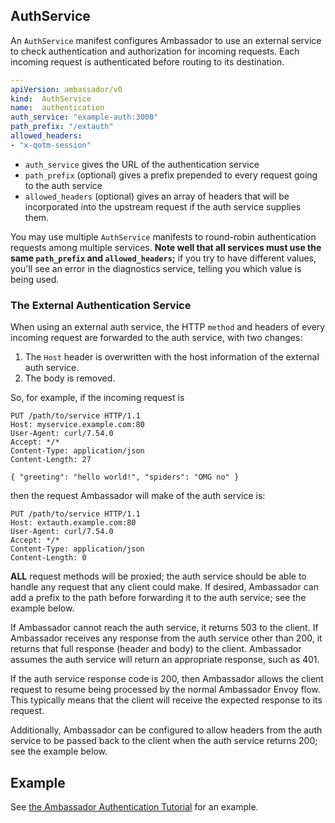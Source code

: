 ## AuthService

An `AuthService` manifest configures Ambassador to use an external service to check authentication and authorization for incoming requests. Each incoming request is authenticated before routing to its destination.

```yaml
---
apiVersion: ambassador/v0
kind:  AuthService
name:  authentication
auth_service: "example-auth:3000"
path_prefix: "/extauth"
allowed_headers:
- "x-qotm-session"
```

- `auth_service` gives the URL of the authentication service
- `path_prefix` (optional) gives a prefix prepended to every request going to the auth service
- `allowed_headers` (optional) gives an array of headers that will be incorporated into the upstream request if the auth service supplies them.

You may use multiple `AuthService` manifests to round-robin authentication requests among multiple services. **Note well that all services must use the same `path_prefix` and `allowed_headers`;** if you try to have different values, you'll see an error in the diagnostics service, telling you which value is being used.

### The External Authentication Service

When using an external auth service, the HTTP `method` and headers of every incoming request are forwarded to the auth service, with two changes:

1. The `Host` header is overwritten with the host information of the external auth service.
2. The body is removed.

So, for example, if the incoming request is 

```
PUT /path/to/service HTTP/1.1
Host: myservice.example.com:80
User-Agent: curl/7.54.0
Accept: */*
Content-Type: application/json
Content-Length: 27

{ "greeting": "hello world!", "spiders": "OMG no" }
```

then the request Ambassador will make of the auth service is:

```
PUT /path/to/service HTTP/1.1
Host: extauth.example.com:80
User-Agent: curl/7.54.0
Accept: */*
Content-Type: application/json
Content-Length: 0
```

**ALL** request methods will be proxied; the auth service should be able to handle any request that any client could make. If desired, Ambassador can add a prefix to the path before forwarding it to the auth service; see the example below.

If Ambassador cannot reach the auth service, it returns 503 to the client. If Ambassador receives any response from the auth service other than 200, it returns that full response (header and body) to the client. Ambassador assumes the auth service will return an appropriate response, such as 401.

If the auth service response code is 200, then Ambassador allows the client request to resume being processed by the normal Ambassador Envoy flow. This typically means that the client will receive the expected response to its request.

Additionally, Ambassador can be configured to allow headers from the auth service to be passed back to the client when the auth service returns 200; see the example below.

## Example

See [the Ambassador Authentication Tutorial](../../user-guide/auth-tutorial.md) for an example.
